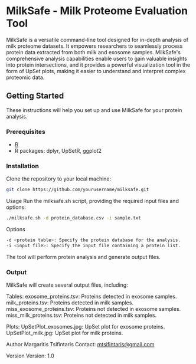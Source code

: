 # MilkSafe - Milk Proteome Evaluation Tool

MilkSafe is a versatile command-line tool designed for in-depth analysis of milk proteome datasets. It empowers researchers to seamlessly process protein data extracted from both milk and exosome samples. MilkSafe's comprehensive analysis capabilities enable users to gain valuable insights into protein intersections, and it provides a powerful visualization tool in the form of UpSet plots, making it easier to understand and interpret complex proteomic data.

## Getting Started

These instructions will help you set up and use MilkSafe for your protein analysis.

### Prerequisites

- [R](https://www.r-project.org/)
- R packages: dplyr, UpSetR, ggplot2

### Installation

Clone the repository to your local machine:

```bash
git clone https://github.com/yourusername/milksafe.git
```

Usage
Run the milksafe.sh script, providing the required input files and options:
```bash
./milksafe.sh -d protein_database.csv -i sample.txt
```
Options
```bash
-d <protein table>: Specify the protein database for the analysis.
-i <input file>: Specify the input file containing a protein list.
```

The tool will perform protein analysis and generate output files.

### Output
MilkSafe will create several output files, including:

Tables:
exosome_proteins.tsv: Proteins detected in exosome samples.
milk_proteins.tsv: Proteins detected in milk samples.
miss_exosome_proteins.tsv: Proteins not detected in exosome samples.
miss_milk_proteins.tsv: Proteins not detected in milk samples.

Plots:
UpSetPlot_exosomes.jpg: UpSet plot for exosome proteins.
UpSetPlot_milk.jpg: UpSet plot for milk proteins.

Author
Margaritis Tsifintaris
Contact: mtsifintaris@gmail.com

Version
Version: 1.0

